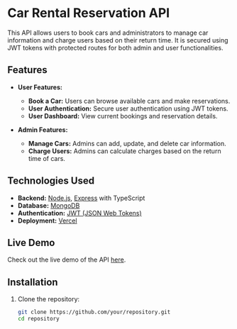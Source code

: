 # Car Rental Reservation API

This API allows users to book cars and administrators to manage car information and charge users based on their return time. It is secured using JWT tokens with protected routes for both admin and user functionalities.

## Features

- **User Features:**
  - **Book a Car:** Users can browse available cars and make reservations.
  - **User Authentication:** Secure user authentication using JWT tokens.
  - **User Dashboard:** View current bookings and reservation details.

- **Admin Features:**
  - **Manage Cars:** Admins can add, update, and delete car information.
  - **Charge Users:** Admins can calculate charges based on the return time of cars.

## Technologies Used

- **Backend:** [Node.js](https://nodejs.org/), [Express](https://expressjs.com/) with TypeScript
- **Database:** [MongoDB](https://www.mongodb.com/)
- **Authentication:** [JWT (JSON Web Tokens)](https://jwt.io/)
- **Deployment:** [Vercel](https://vercel.com/)

## Live Demo

Check out the live demo of the API [here](https://car-rental-five-xi.vercel.app/).

## Installation

1. Clone the repository:
   ```bash
   git clone https://github.com/your/repository.git
   cd repository
